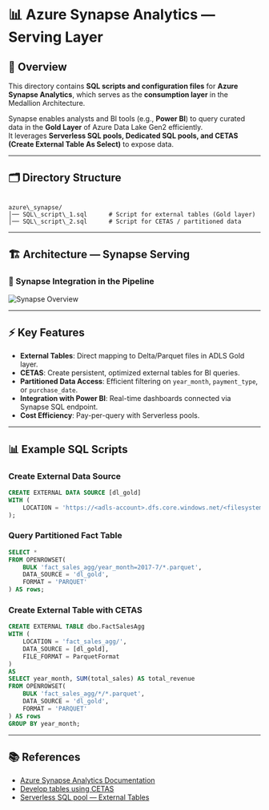 # 📊 Azure Synapse Analytics — Serving Layer

## 📌 Overview
This directory contains **SQL scripts and configuration files** for **Azure Synapse Analytics**, which serves as the **consumption layer** in the Medallion Architecture.  

Synapse enables analysts and BI tools (e.g., **Power BI**) to query curated data in the **Gold Layer** of Azure Data Lake Gen2 efficiently.  
It leverages **Serverless SQL pools, Dedicated SQL pools, and CETAS (Create External Table As Select)** to expose data.

---

## 🗂 Directory Structure

```

azure\_synapse/
│── SQL\_script\_1.sql      # Script for external tables (Gold layer)
│── SQL\_script\_2.sql      # Script for CETAS / partitioned data

````

---

## 🏗 Architecture — Synapse Serving

### 🔹 Synapse Integration in the Pipeline
![Synapse Overview](assets/azure_synapse/synapse.png)

---

## ⚡ Key Features
- **External Tables**: Direct mapping to Delta/Parquet files in ADLS Gold layer.  
- **CETAS**: Create persistent, optimized external tables for BI queries.  
- **Partitioned Data Access**: Efficient filtering on `year_month`, `payment_type`, or `purchase_date`.  
- **Integration with Power BI**: Real-time dashboards connected via Synapse SQL endpoint.  
- **Cost Efficiency**: Pay-per-query with Serverless pools.  

---

## 📊 Example SQL Scripts

### Create External Data Source
```sql
CREATE EXTERNAL DATA SOURCE [dl_gold]
WITH (
    LOCATION = 'https://<adls-account>.dfs.core.windows.net/<filesystem>/azure_adls/gold'
);
````

### Query Partitioned Fact Table

```sql
SELECT *
FROM OPENROWSET(
    BULK 'fact_sales_agg/year_month=2017-7/*.parquet',
    DATA_SOURCE = 'dl_gold',
    FORMAT = 'PARQUET'
) AS rows;
```

### Create External Table with CETAS

```sql
CREATE EXTERNAL TABLE dbo.FactSalesAgg
WITH (
    LOCATION = 'fact_sales_agg/',
    DATA_SOURCE = [dl_gold],
    FILE_FORMAT = ParquetFormat
)
AS
SELECT year_month, SUM(total_sales) AS total_revenue
FROM OPENROWSET(
    BULK 'fact_sales_agg/*/*.parquet',
    DATA_SOURCE = 'dl_gold',
    FORMAT = 'PARQUET'
) AS rows
GROUP BY year_month;
```

---

## 📚 References

* [Azure Synapse Analytics Documentation](https://learn.microsoft.com/en-us/azure/synapse-analytics/)
* [Develop tables using CETAS](https://learn.microsoft.com/en-us/azure/synapse-analytics/sql/develop-tables-cetas)
* [Serverless SQL pool — External Tables](https://learn.microsoft.com/en-us/azure/synapse-analytics/sql/on-demand-workspace-overview)
